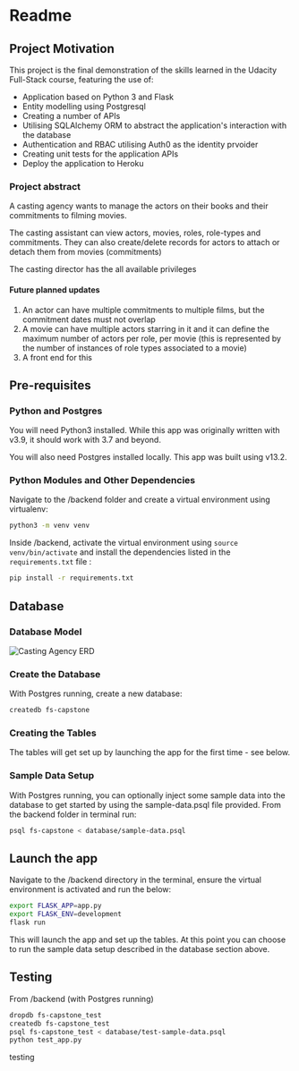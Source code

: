 # Readme

## Project Motivation
This project is the final demonstration of the skills learned in the Udacity Full-Stack course, featuring the use of:

* Application based on Python 3 and Flask
* Entity modelling using Postgresql
* Creating a number of APIs
* Utilising SQLAlchemy ORM to abstract the application's interaction with the database
* Authentication and RBAC utilising Auth0 as the identity prvoider
* Creating unit tests for the application APIs
* Deploy the application to Heroku

### Project abstract
A casting agency wants to manage the actors on their books and their commitments to filming movies.

The casting assistant can view actors, movies, roles, role-types and commitments. They can also create/delete records for actors to attach or detach them from movies (commitments)

The casting director has the all available privileges

#### Future planned updates
1. An actor can have multiple commitments to multiple films, but the commitment dates must not overlap
2. A movie can have multiple actors starring in it and it can define the maximum number of actors per role, per movie (this is represented by the number of instances of role types associated to a movie)
3. A front end for this

## Pre-requisites
### Python and Postgres
You will need Python3 installed. While this app was originally written with v3.9, it should work with 3.7 and beyond.

You will also need Postgres installed locally. This app was built using v13.2.

### Python Modules and Other Dependencies
Navigate to the /backend folder and create a virtual environment using virtualenv:

```bash
python3 -m venv venv
```

Inside /backend, activate the virtual environment using ```source venv/bin/activate``` and install the dependencies listed in the ```requirements.txt``` file :

```bash
pip install -r requirements.txt
```

## Database
### Database Model
![Casting Agency ERD](https://lucid.app/publicSegments/view/7a26424c-f3d3-4d5c-bd7b-c6a80e2d3521/image.jpeg)

### Create the Database
With Postgres running, create a new database:
```bash
createdb fs-capstone
```

### Creating the Tables
The tables will get set up by launching the app for the first time - see below.

### Sample Data Setup
With Postgres running, you can optionally inject some sample data into the database to get started by using the sample-data.psql file provided. From the backend folder in terminal run:
```bash
psql fs-capstone < database/sample-data.psql
```

## Launch the app

Navigate to the /backend directory in the terminal, ensure the virtual environment is activated and run the below:

```bash
export FLASK_APP=app.py
export FLASK_ENV=development
flask run
```

This will launch the app and set up the tables. At this point you can choose to run the sample data setup described in the database section above.

## Testing
From /backend (with Postgres running)

```bash
dropdb fs-capstone_test
createdb fs-capstone_test
psql fs-capstone_test < database/test-sample-data.psql
python test_app.py
```

testing